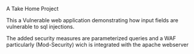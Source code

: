 A Take Home Project

This a Vulnerable web application demonstrating how input fields are vulnerable to sql injections. 

The added security measures are parameterized queries and a WAF particularly (Mod-Security) wich is integrated with the apache webserver
